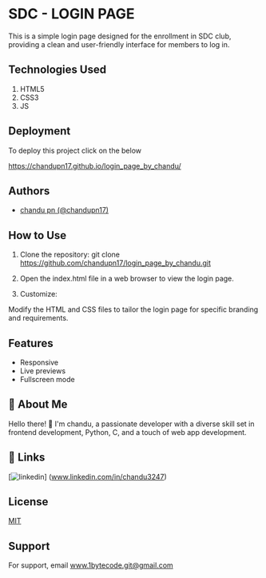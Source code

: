 
# SDC - LOGIN PAGE

This is a simple login page designed for the enrollment in  SDC club, providing a clean and user-friendly interface for members to log in.



## Technologies Used

1. HTML5  
2. CSS3
3. JS

## Deployment

To deploy this project click on the below 

 https://chandupn17.github.io/login_page_by_chandu/


## Authors

- [chandu pn  (@chandupn17)](https://www.github.com/chandupn17)


## How to Use
1. Clone the repository:
git clone https://github.com/chandupn17/login_page_by_chandu.git

2. Open the index.html file in a web browser to view the login page.

3. Customize:

Modify the HTML and CSS files to tailor the login page for specific branding and requirements.
## Features

- Responsive
- Live previews
- Fullscreen mode



## 🚀 About Me
Hello there! 👋 I'm chandu, a passionate developer with a diverse skill set in frontend development, Python, C, and a touch of web app development. 

## 🔗 Links

[![linkedin](https://img.shields.io/badge/linkedin-0A66C2?style=for-the-badge&logo=linkedin&logoColor=white)]
(www.linkedin.com/in/chandu3247)

## License

[MIT](https://choosealicense.com/licenses/mit/)


## Support

For support, email www.1bytecode.git@gmail.com 
